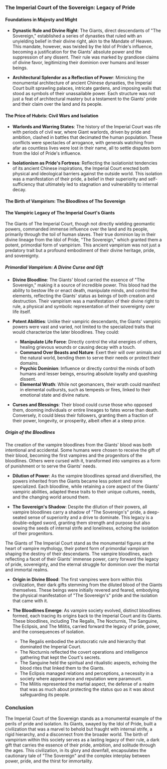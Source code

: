 ### The Imperial Court of the Sovereign: Legacy of Pride

#### Foundations in Majesty and Might

- **Dynastic Rule and Divine Right**: The Giants, direct descendants of "The Sovereign," established a series of dynasties that ruled with an unyielding belief in their divine right, akin to the Mandate of Heaven. This mandate, however, was twisted by the Idol of Pride's influence, becoming a justification for the Giants' absolute power and the suppression of any dissent. Their rule was marked by grandiose claims of divine favor, legitimizing their dominion over humans and lesser beings.

- **Architectural Splendor as a Reflection of Power**: Mimicking the monumental architecture of ancient Chinese dynasties, the Imperial Court built sprawling palaces, intricate gardens, and imposing walls that stood as symbols of their unassailable power. Each structure was not just a feat of architectural mastery but a testament to the Giants' pride and their claim over the land and its people.

#### The Price of Hubris: Civil Wars and Isolation

- **Warlords and Warring States**: The history of the Imperial Court was rife with periods of civil war, where Giant warlords, driven by pride and ambition, clashed in battles that decimated the human population. These conflicts were spectacles of arrogance, with generals watching from afar as countless lives were lost in their name, all to settle disputes born from the Idol of Pride's influence.

- **Isolationism as Pride's Fortress**: Reflecting the isolationist tendencies of its ancient Chinese inspirations, the Imperial Court erected both physical and ideological barriers against the outside world. This isolation was a manifestation of their pride, a belief in their superiority and self-sufficiency that ultimately led to stagnation and vulnerability to internal decay.

#### The Birth of Vampirism: The Bloodlines of The Sovereign
#### The Vampiric Legacy of The Imperial Court's Giants

The Giants of The Imperial Court, though not directly wielding geomantic powers, commanded immense influence over the land and its people, primarily through the toil of human slaves. Their true dominion lay in their divine lineage from the Idol of Pride, "The Sovereign," which granted them a potent, primordial form of vampirism. This ancient vampirism was not just a predatory trait but a profound embodiment of their divine heritage, pride, and sovereignty.

##### Primordial Vampirism: A Divine Curse and Gift

- **Divine Bloodline**: The Giants' blood carried the essence of "The Sovereign," making it a source of incredible power. This blood had the ability to bestow life or enact death, manipulate minds, and control the elements, reflecting the Giants' status as beings of both creation and destruction. Their vampirism was a manifestation of their divine right to rule, a physical and symbolic representation of their sovereignty over life itself.

- **Potent Abilities**: Unlike their vampiric descendants, the Giants' vampiric powers were vast and varied, not limited to the specialized traits that would characterize the later bloodlines. They could:
  - **Manipulate Life Force**: Directly control the vital energies of others, healing grievous wounds or causing decay with a touch.
  - **Command Over Beasts and Nature**: Exert their will over animals and the natural world, bending them to serve their needs or protect their domains.
  - **Psychic Dominion**: Influence or directly control the minds of both humans and lesser beings, ensuring absolute loyalty and quashing dissent.
  - **Elemental Wrath**: While not geomancers, their wrath could manifest in elemental outbursts, such as tempests or fires, linked to their emotional state and divine nature.

- **Curses and Blessings**: Their blood could curse those who opposed them, dooming individuals or entire lineages to fates worse than death. Conversely, it could bless their followers, granting them a fraction of their power, longevity, or prosperity, albeit often at a steep price.

##### Origin of the Bloodlines

The creation of the vampire bloodlines from the Giants' blood was both intentional and accidental. Some humans were chosen to receive the gift of their blood, becoming the first vampires and the progenitors of the bloodlines. Others were cursed with it, transformed into vampires as a form of punishment or to serve the Giants' needs.

- **Dilution of Power**: As the vampire bloodlines spread and diversified, the powers inherited from the Giants became less potent and more specialized. Each bloodline, while retaining a core aspect of the Giants' vampiric abilities, adapted these traits to their unique cultures, needs, and the changing world around them.
  
- **The Sovereign's Shadow**: Despite the dilution of their powers, all vampire bloodlines carry a shadow of "The Sovereign's" pride, a deep-seated sense of superiority and a drive to dominate. This legacy is a double-edged sword, granting them strength and purpose but also sowing the seeds of internal strife and loneliness, echoing the isolation of their progenitors.

The Giants of The Imperial Court stand as the monumental figures at the heart of vampire mythology, their potent form of primordial vampirism shaping the destiny of their descendants. The vampire bloodlines, each reflecting a facet of their Giants' immense power, carry forward the legacy of pride, sovereignty, and the eternal struggle for dominion over the mortal and immortal realms.

- **Origin in Divine Blood**: The first vampires were born within this civilization, their dark gifts stemming from the diluted blood of the Giants themselves. These beings were initially revered and feared, embodying the physical manifestation of "The Sovereign's" pride and the isolation that came with it.

- **The Bloodlines Emerge**: As vampire society evolved, distinct bloodlines formed, each tracing its origins back to the Imperial Court and its Giants. These bloodlines, including The Regalis, The Nocturnis, The Sanguine, The Eclipsis, and The Militis, carried forward the legacy of pride, power, and the consequences of isolation.
   - The Regalis embodied the aristocratic rule and hierarchy that dominated the Imperial Court.
   - The Nocturnis reflected the covert operations and intelligence gathering that kept the Court's secrets.
   - The Sanguine held the spiritual and ritualistic aspects, echoing the blood rites that linked them to the Giants.
   - The Eclipsis managed relations and perceptions, a necessity in a society where appearance and reputation were paramount.
   - The Militis represented the martial aspect, the defense of a realm that was as much about protecting the status quo as it was about safeguarding its people.

### Conclusion

The Imperial Court of the Sovereign stands as a monumental example of the perils of pride and isolation. Its Giants, swayed by the Idol of Pride, built a civilization that was a marvel to behold but fraught with internal strife, a rigid hierarchy, and a disconnect from the broader world. The birth of vampirism within this society serves as a lasting legacy of their rule, a dark gift that carries the essence of their pride, ambition, and solitude through the ages. This civilization, in its glory and downfall, encapsulates the cautionary tale of "The Sovereign" and the complex interplay between power, pride, and the thirst for immortality.